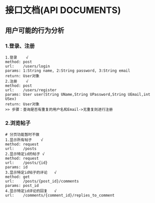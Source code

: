 # 接口文档(API DOCUMENTS)
## 用户可能的行为分析
### 1.登录、注册
    1.登录    √
    method: post
    url:    /users/login
    params: 1:String name, 2:String password, 3:String email
    return: User对象
    2.注册    √
    method: post
    url:    /users/register
    params: User user(String UName,String UPassword,String UEmail,int USex)
    return: User对象
    >> 步骤：查询是否有重复的用户名和Email->无重复则进行注册
### 2.浏览帖子
    # 分页功能暂时不做
    1.显示所有帖子    √
    method: request
    url:    /posts
    2.显示特定id的帖子 √
    method: request
    url:    /posts/{id}
    params: id
    3.显示特定id帖子的评论   √
    method: get
    url:    /posts/{post_id}/comments
    params: post_id
    4.显示特定id评论的回复   √
    url:    /comments/{comment_id}/replies_to_comment
    